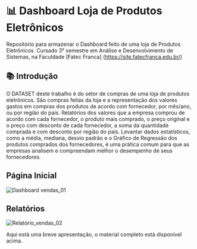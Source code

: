 
# :bar_chart: Dashboard Loja de Produtos Eletrônicos

Repositório para armazenar o Dashboard feito de uma loja de Produtos Eletrônicos. Cursado 3° semestre em Análise e Desenvolvimento de Sistemas, na Faculdade [Fatec Franca] (https://site.fatecfranca.edu.br/) 

## 📚 Introdução
O DATASET deste trabalho é do setor de compras de uma loja de produtos eletrônicos. São compras feitas da loja e a representação dos valores gastos em compras dos produtos de acordo com fornecedor, por mês/ano, ou por região do país.
Relatórios dos valores que a empresa comprou de acordo com cada fornecedor, o produto mais comprado, o preço original e o preço com desconto de cada fornecedor, a soma da quantidade comprada e com desconto por região do país. Levantar dados estatísticos, como a média, mediana, desvio padrão e o Gráfico de Regressão dos produtos comprados dos fornecedores, é uma prática comum para que as empresas analisem e compreendam melhor o desempenho de seus fornecedores.

## Página Inicial
![Dashboard vendas_01](https://github.com/DalilaBueno/Power_Bi_Dashboard/assets/111694209/318a8c2c-b325-4820-b9dd-f78d36c33815)

## Relatórios 
![Relatório_vendas_02](https://github.com/DalilaBueno/Power_Bi_Dashboard/assets/111694209/32f116a5-6d13-4bd6-9b85-a4b42aeb360c)

 Aqui está uma breve apresentação, o material completo está disponível acima.
